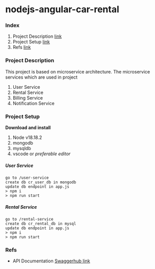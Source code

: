 # nodejs-angular-car-rental

### Index
1. Project Description [link](#project-description)
1. Project Setup [link](#project-setup)
1. Refs [link](#refs)


### Project Description

This project is based on microservice architecture.
The microservice services which are used in project
1. User Service
1. Rental Service
1. Billing Service
1. Notification Service

### Project Setup

**Download and install**
1. Node v18.18.2    
1. mongodb      
1. mysqldb    
1. vscode or _preferable editor_

##### User Service
```
go to /user-service
create db cr_user_db in mongodb
update db endpoint in app.js
> npm i
> npm run start
```

##### Rental Service
```
go to /rental-service
create db cr_rental_db in mysql
update db endpoint in app.js
> npm i
> npm run start
```

### Refs
<a name="description"></a> 
- API Documentation [Swaggerhub link](https://app.swaggerhub.com/apis/officialbhaskar/car_rental_service/1.0.0)

